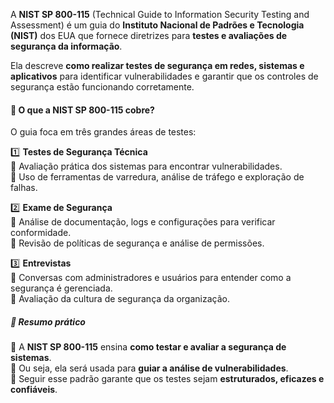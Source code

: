 
A **NIST SP 800-115** (Technical Guide to Information Security Testing and Assessment) é um guia do **Instituto Nacional de Padrões e Tecnologia (NIST)** dos EUA que fornece diretrizes para **testes e avaliações de segurança da informação**.

Ela descreve **como realizar testes de segurança em redes, sistemas e aplicativos** para identificar vulnerabilidades e garantir que os controles de segurança estão funcionando corretamente.

#### 📌 O que a NIST SP 800-115 cobre?
O guia foca em três grandes áreas de testes:

1️⃣ **Testes de Segurança Técnica**  
🔹 Avaliação prática dos sistemas para encontrar vulnerabilidades.  
🔹 Uso de ferramentas de varredura, análise de tráfego e exploração de falhas.

2️⃣ **Exame de Segurança**  
🔹 Análise de documentação, logs e configurações para verificar conformidade.  
🔹 Revisão de políticas de segurança e análise de permissões.

3️⃣ **Entrevistas**  
🔹 Conversas com administradores e usuários para entender como a segurança é gerenciada.  
🔹 Avaliação da cultura de segurança da organização.

##### 📌 Resumo prático
🔹 A **NIST SP 800-115** ensina **como testar e avaliar a segurança de sistemas**.  
🔹 Ou seja, ela será usada para **guiar a análise de vulnerabilidades**.  
🔹 Seguir esse padrão garante que os testes sejam **estruturados, eficazes e confiáveis**.